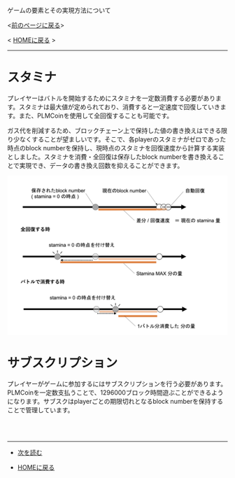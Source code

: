 
ゲームの要素とその実現方法について

<[前のページに戻る](./33_commit-reveal.md)>

 < [HOMEに戻る](../../README.md)   >
___

# スタミナ
プレイヤーはバトルを開始するためにスタミナを一定数消費する必要があります。スタミナは最大値が定められており、消費すると一定速度で回復していきます。また、PLMCoinを使用して全回復することも可能です。

ガス代を削減するため、ブロックチェーン上で保持した値の書き換えはできる限り少なくすることが望ましいです。そこで、各playerのスタミナがゼロであった時点のblock numberを保持し、現時点のスタミナを回復速度から計算する実装としました。スタミナを消費・全回復は保存したblock numberを書き換えることで実現でき、データの書き換え回数を抑えることができます。

![stamina.png](../imgs/stamina.png)

# サブスクリプション


プレイヤーがゲームに参加するにはサブスクリプションを行う必要があります。PLMCoinを一定数支払うことで、1296000ブロック時間遊ぶことができるようになります。サブスクはplayerごとの期限切れとなるblock numberを保持することで管理しています。


<br></br>

---
- [次を読む ](./35_matchmaking.md)

- [HOMEに戻る](../../README.md)
